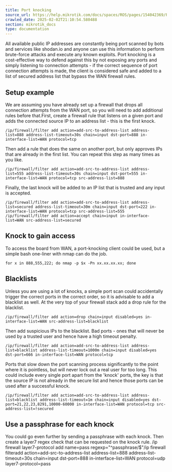 ```yaml
---
title: Port knocking
source_url: https://help.mikrotik.com/docs/spaces/ROS/pages/154042369/Port+knocking,
crawled_date: 2025-02-02T21:10:54.580488
section: mikrotik_docs
type: documentation
---
```


All available public IP addresses are constantly being port scanned by bots and services like shodan.io and anyone can use this information to perform brute-force attacks and execute any known exploits. Port knocking is a cost-effective way to defend against this by not exposing any ports and simply listening to connection attempts - if the correct sequence of port connection attempts is made, the client is considered safe and added to a list of secured address list that bypass the WAN firewall rules.
## Setup example
We are assuming you have already set up a firewall that drops all connection attempts from the WAN port, so you will need to add additional rules before that.First, create a firewall rule that listens on a given port and adds the connected source IP to an address list - this is the first knock.
```
/ip/firewall/filter add action=add-src-to-address-list address-list=888 address-list-timeout=30s chain=input dst-port=888 in-interface-list=WAN protocol=tcp
```
Then add a rule that does the same on another port, but only approves IPs that are already in the first list. You can repeat this step as many times as you like.
```
/ip/firewall/filter add action=add-src-to-address-list address-list=555 address-list-timeout=30s chain=input dst-port=555 in-interface-list=WAN protocol=tcp src-address-list=888
```
Finally, the last knock will be added to an IP list that is trusted and any input is accepted.
```
/ip/firewall/filter add action=add-src-to-address-list address-list=secured address-list-timeout=30m chain=input dst-port=222 in-interface-list=WAN protocol=tcp src-address-list=555
/ip/firewall/filter add action=accept chain=input in-interface-list=WAN src-address-list=secured
```
## Knock to gain access
To access the board from WAN, a port-knocking client could be used, but a simple bash one-liner with nmap can do the job.
```
for x in 888,555,222; do nmap -p $x -Pn xx.xx.xx.xx; done
```
## Blacklists
Unless you are using a lot of knocks, a simple port scan could accidentally trigger the correct ports in the correct order, so it is advisable to add a blacklist as well.
At the very top of your firewall stack add a drop rule for the blacklist.
```
/ip/firewall/filter add action=drop chain=input disabled=yes in-interface-list=WAN src-address-list=blacklist
```
Then add suspicious IPs to the blacklist.
Bad ports - ones that will never be used by a trusted user and hence have a high timeout penalty.
```
/ip/firewall/filter add action=add-src-to-address-list address-list=blacklist address-list-timeout=1000m chain=input disabled=yes dst-port=666 in-interface-list=WAN protocol=tcp
```
Ports that slow down the port scanning process significantly to the point where it is pointless, but will never lock out a real user for too long. This could include every single port apart from the 'knock' ports, the key is that the source IP is not already in the secure list and hence those ports can be used after a successful knock.
```
/ip/firewall/filter add action=add-src-to-address-list address-list=blacklist address-list-timeout=1m chain=input disabled=yes dst-port=21,22,23,8291,10000-60000 in-interface-list=WAN protocol=tcp src-address-list=!secured
```
## Use a passphrase for each knock
You could go even further by sending a passphrase with each knock.
Then create a layer7 regex check that can be requested on the knock rule.
/ip firewall layer7-protocol add name=pass regexp="^passphrase/$"/ip firewall filteradd action=add-src-to-address-list address-list=888 address-list-timeout=30s chain=input dst-port=888 in-interface-list=WAN protocol=udp layer7-protocol=pass